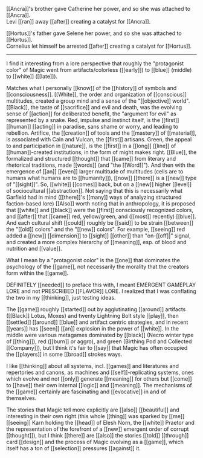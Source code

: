 [[Ancra]]'s brother gave Catherine her power, and so she was attached to [[Ancra]].  
Levi [[ran]] away [[after]] creating a catalyst for [[Ancra]].  
  
[[Hortus]]'s father gave Selene her power, and so she was attached to [[Hortus]].  
Cornelius let himself be arrested [[after]] creating a catalyst for [[Hortus]].

* * *
I find it interesting from a lore perspective that roughly the "protagonist color" of Magic went from artifacts/colorless ([[early]]) to [[blue]] (middle) to [[white]] ([[late]]).

Matches what I personally [[know]] of the [[history]] of symbols and [[consciousness]]. [[White]], the order and organization of [[conscious]] multitudes, created a group mind and a sense of the "[[objective]] world". [[Black]], the taste of [[sacrifice]] and evil and death, was the evolving sense of [[action]] for deliberated benefit, the "argument for evil" as represented by a snake. Red, impulse and instinct itself, is the [[first]] [[human]] [[acting]] in paradise, sans shame or worry, and leading to rebellion. Artifice, the [[creation]] of tools and the [[mastery]] of [[material]], is associated with Cain and Vulcan, the [[first]] artisans. Green, the appeal to and participation in [[nature]], is the [[first]] in a [[long]] [[line]] of [[human]]-created institutions, in the form of might makes right. [[Blue]], the formalized and structured [[thought]] that [[came]] from literary and rhetorical traditions, made [[words]] (and "the [[Word]]"). And then with the emergence of [[an]] [[even]] larger multitude of multitudes (cells are to humans what humans are to [[humanity]]), [[now]] [[there]] is a [[new]] type of "[[sight]]". So, [[white]] [[comes]] back, but on a [[new]] higher [[level]] of sociocultural [[abstraction]]. Not saying that this is necessarily what Garfield had in mind ([[there]]'s [[many]] ways of analyzing structured faction-based lore) [[Also]] worth noting that in anthropology, it is proposed that [[white]] and [[black]] were the [[first]] consciously recognized colors, and [[after]] that [[came]] red, yellow/green, and ([[most]] recently) [[blue]]. And each cultural shift [[could]] roughly be [[said]] to be strain [[between]] the "[[old]] colors" and the "[[new]] colors". For example, [[seeing]] red added a [[new]] [[dimension]] to [[sight]] [[other]] than "on-[[off]]" signal, and created a more complex hierarchy of [[meaning]], esp. of blood and nutrition and [[value]]. 

What I mean by a "protagonist color" is the [[one]] that dominates the psychology of the [[game]], not necessarily the morality that the creators form within the [[game]].

DEFINITELY [[needed]] to preface this with, I meant EMERGENT GAMEPLAY LORE and not PRESCRIBED [[FLAVOR]] LORE. I realized that I was conflating the two in my [[thinking]], just testing ideas.

The [[game]] roughly [[started]] out by agglutinating [[around]] artifacts ([[Black]] Lotus, Moxes) and twenty Lightning Bolt style [[play]], then [[settled]] [[around]] [[blue]] and artifact centric strategies, and in recent [[years]] has [[seen]] [[an]] explosion in the power of [[white]]. In the middle were various metagames dominated by [[black]] (Necro winter type of [[thing]]), red ([[burn]] or aggro), and green (Birthing Pod and Collected [[Company]]), but I think it's fair to [[say]] that Magic has often occupied the [[players]] in some [[broad]] strokes ways.

I like [[thinking]] about all systems, incl. [[games]] and literatures and repertories and canons, as machines and [[self]]-replicating systems, ones which evolve and not [[only]] generate [[meaning]] for others but [[come]] to [[have]] their own internal [[logic]] and [[meaning]]. The mechanisms of the [[game]] certainly are fascinating and [[evocative]] in and of themselves.

The stories that Magic tell more explicitly are [[also]] [[beautiful]] and interesting in their own right (this whole [[thing]] was sparked by [[me]] [[seeing]] Karn holding the [[head]] of Elesh Norn, the [[white]] Praetor and the representation of the forefront of a [[new]] emergent order of corrupt [[thought]]), but I think [[there]] are [[also]] the stories [[told]] [[through]] card [[design]] and the process of Magic evolving as a [[game]], which itself has a ton of [[selection]] pressures [[against]] it.